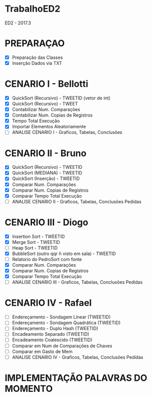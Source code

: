 # TrabalhoED2
ED2 - 2017.3
# PREPARAÇAO
- [x] Preparação das Classes
- [x] Inserção Dados via TXT

# CENARIO I - Bellotti
- [x] QuickSort (Recursivo) - TWEETID (vetor de int)
- [x] QuickSort (Recursivo) - TWEET
- [x] Contabilizar Num. Comparações
- [x] Contabilizar Num. Copias de Registros
- [x] Tempo Total Execução
- [x] Importar Elementos Aleatoriamente
- [ ] ANALISE CENARIO I -  Graficos, Tabelas, Conclusões

# CENARIO II - Bruno
- [x] QuickSort (Recursivo) - TWEETID
- [x] QuickSort (MEDIANA) - TWEETID
- [x] QuickSort (Inserção) - TWEETID
- [x] Comparar Num. Comparações
- [x] Comparar Num. Copias de Registros
- [x] Comparar Tempo Total Execução
- [ ] ANALISE CENARIO II -  Graficos, Tabelas, Conclusões Pedidas

# CENARIO III -  Diogo
- [x] Insertion Sort - TWEETID
- [x] Merge Sort - TWEETID
- [ ] Heap Sort - TWEETID
- [x] BubbleSort (outro qqr ñ visto em sala) - TWEETID
- [ ] Relatorio do PedroSort com fonte
- [x] Comparar Num. Comparações
- [x] Comparar Num. Copias de Registros
- [x] Comparar Tempo Total Execução
- [ ] ANALISE CENARIO III -  Graficos, Tabelas, Conclusões Pedidas

# CENARIO IV - Rafael
- [ ] Endereçamento - Sondagem Linear (TWEETID)
- [ ] Endereçamento - Sondagem Quadrática (TWEETID)
- [ ] Endereçamento - Duplo Hash (TWEETID)
- [ ] Encadeamento Separado (TWEETID)
- [ ] Encadeamento Coalescido (TWEETID)
- [ ] Comparar em Num de Comparações de Chaves
- [ ] Comparar em Gasto de Mem
- [ ] ANALISE CENARIO IV -  Graficos, Tabelas, Conclusões Pedidas

# IMPLEMENTAÇÃO PALAVRAS DO MOMENTO
